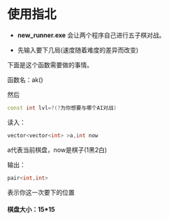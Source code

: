 # 使用指北

* **new_runner.exe** 会让两个程序自己进行五子棋对战。

* 先输入要下几局(速度随着难度的差异而改变)


下面是这个函数需要做的事情。

函数名：ak()

然后
```cpp
const int lvl=?(?为你想要与哪个AI对战)
```

读入：
```cpp
vector<vector<int> >a,int now
```

a代表当前棋盘，now是棋子(1黑2白)

输出：
```cpp
pair<int,int>
```
表示你这一次要下的位置

#### 棋盘大小：15*15
